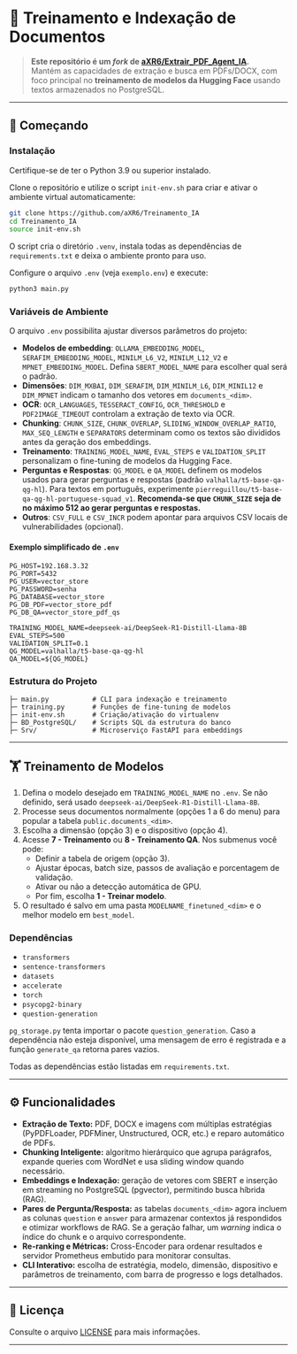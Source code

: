 # 🧠 Treinamento e Indexação de Documentos

> **Este repositório é um _fork_ de [aXR6/Extrair_PDF_Agent_IA](https://github.com/aXR6/Extrair_PDF_Agent_IA).**  
> Mantém as capacidades de extração e busca em PDFs/DOCX, com foco principal no **treinamento de modelos da Hugging Face** usando textos armazenados no PostgreSQL.

---

## 🚀 Começando

### Instalação

Certifique-se de ter o Python 3.9 ou superior instalado.

Clone o repositório e utilize o script `init-env.sh` para criar e ativar o
ambiente virtual automaticamente:

```bash
git clone https://github.com/aXR6/Treinamento_IA
cd Treinamento_IA
source init-env.sh
```

O script cria o diretório `.venv`, instala todas as dependências de
`requirements.txt` e deixa o ambiente pronto para uso.

Configure o arquivo `.env` (veja `exemplo.env`) e execute:

```bash
python3 main.py
```

### Variáveis de Ambiente

O arquivo `.env` possibilita ajustar diversos parâmetros do projeto:

- **Modelos de embedding**: `OLLAMA_EMBEDDING_MODEL`, `SERAFIM_EMBEDDING_MODEL`,
  `MINILM_L6_V2`, `MINILM_L12_V2` e `MPNET_EMBEDDING_MODEL`. Defina
  `SBERT_MODEL_NAME` para escolher qual será o padrão.
- **Dimensões**: `DIM_MXBAI`, `DIM_SERAFIM`, `DIM_MINILM_L6`, `DIM_MINIL12` e
  `DIM_MPNET` indicam o tamanho dos vetores em `documents_<dim>`.
- **OCR**: `OCR_LANGUAGES`, `TESSERACT_CONFIG`, `OCR_THRESHOLD` e
  `PDF2IMAGE_TIMEOUT` controlam a extração de texto via OCR.
- **Chunking**: `CHUNK_SIZE`, `CHUNK_OVERLAP`, `SLIDING_WINDOW_OVERLAP_RATIO`,
  `MAX_SEQ_LENGTH` e `SEPARATORS` determinam como os textos são divididos antes
  da geração dos embeddings.
- **Treinamento**: `TRAINING_MODEL_NAME`, `EVAL_STEPS` e `VALIDATION_SPLIT`
  personalizam o fine-tuning de modelos da Hugging Face.
- **Perguntas e Respostas**: `QG_MODEL` e `QA_MODEL` definem os modelos
  usados para gerar perguntas e respostas (padrão `valhalla/t5-base-qa-qg-hl`).
  Para textos em português, experimente
  `pierreguillou/t5-base-qa-qg-hl-portuguese-squad_v1`.
  **Recomenda-se que `CHUNK_SIZE` seja de no máximo 512 ao gerar perguntas e respostas.**
- **Outros**: `CSV_FULL` e `CSV_INCR` podem apontar para arquivos CSV locais de
  vulnerabilidades (opcional).

#### Exemplo simplificado de `.env`

```env
PG_HOST=192.168.3.32
PG_PORT=5432
PG_USER=vector_store
PG_PASSWORD=senha
PG_DATABASE=vector_store
PG_DB_PDF=vector_store_pdf
PG_DB_QA=vector_store_pdf_qs

TRAINING_MODEL_NAME=deepseek-ai/DeepSeek-R1-Distill-Llama-8B
EVAL_STEPS=500
VALIDATION_SPLIT=0.1
QG_MODEL=valhalla/t5-base-qa-qg-hl
QA_MODEL=${QG_MODEL}
```

### Estrutura do Projeto

```
├─ main.py           # CLI para indexação e treinamento
├─ training.py       # Funções de fine-tuning de modelos
├─ init-env.sh       # Criação/ativação do virtualenv
├─ BD_PostgreSQL/    # Scripts SQL da estrutura do banco
├─ Srv/              # Microserviço FastAPI para embeddings
```

---

## 🏋️ Treinamento de Modelos

1. Defina o modelo desejado em `TRAINING_MODEL_NAME` no `.env`. Se não definido, será usado `deepseek-ai/DeepSeek-R1-Distill-Llama-8B`.
2. Processe seus documentos normalmente (opções 1 a 6 do menu) para popular a tabela `public.documents_<dim>`.
3. Escolha a dimensão (opção 3) e o dispositivo (opção 4).
4. Acesse **7 - Treinamento** ou **8 - Treinamento QA**. Nos submenus você pode:
   - Definir a tabela de origem (opção 3).
   - Ajustar épocas, batch size, passos de avaliação e porcentagem de validação.
   - Ativar ou não a detecção automática de GPU.
   - Por fim, escolha **1 - Treinar modelo**.
5. O resultado é salvo em uma pasta `MODELNAME_finetuned_<dim>` e o melhor modelo em `best_model`.

### Dependências

- `transformers`
- `sentence-transformers`
- `datasets`
- `accelerate`
- `torch`
- `psycopg2-binary`
- `question-generation`

`pg_storage.py` tenta importar o pacote `question_generation`. Caso a
dependência não esteja disponível, uma mensagem de erro é registrada e a função
`generate_qa` retorna pares vazios.

Todas as dependências estão listadas em `requirements.txt`.

---

## ⚙️ Funcionalidades

- **Extração de Texto:** PDF, DOCX e imagens com múltiplas estratégias
  (PyPDFLoader, PDFMiner, Unstructured, OCR, etc.) e reparo automático de PDFs.
- **Chunking Inteligente:** algoritmo hierárquico que agrupa parágrafos,
  expande queries com WordNet e usa sliding window quando necessário.
- **Embeddings e Indexação:** geração de vetores com SBERT e inserção em
  streaming no PostgreSQL (pgvector), permitindo busca híbrida (RAG).
- **Pares de Pergunta/Resposta:** as tabelas `documents_<dim>` agora incluem as
  colunas `question` e `answer` para armazenar contextos já respondidos e
  otimizar workflows de RAG. Se a geração falhar, um *warning* indica o índice do
  chunk e o arquivo correspondente.
- **Re-ranking e Métricas:** Cross-Encoder para ordenar resultados e servidor
  Prometheus embutido para monitorar consultas.
- **CLI Interativo:** escolha de estratégia, modelo, dimensão, dispositivo e
  parâmetros de treinamento, com barra de progresso e logs detalhados.

---

## 📄 Licença

Consulte o arquivo [LICENSE](./LICENSE) para mais informações.

---
